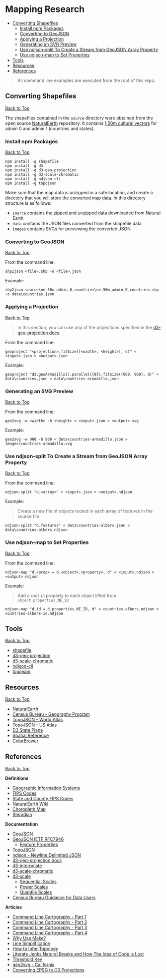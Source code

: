 # Mapping Research

* [Converting Shapefiles](#converting-shapefiles)
    * [Install npm Packages](#install-npm-packages)
    * [Converting to GeoJSON](#converting-to-geojson)
    * [Applying a Projection](#applying-a-projection)
    * [Generating an SVG Preview](#generating-an-svg-preview)
    * [Use ndjson-split To Create a Stream from GeoJSON Array Property](#use-ndjson-split-to-create-a-stream-from-geojson-array)
    * [Use ndjson-map to Set Properties](#use-ndjson-map-to-set-properties)
* [Tools](#tools)
* [Resources](#resources)
* [References](#references)

> All command line examples are executed from the root of this repo.

## Converting Shapefiles
[Back to Top](#mapping-research)

The shapefiles contained in the `source` directory were obtained from the open source [NaturalEarth](https://www.naturalearthdata.com/downloads/) repository. It contains [1:50m cultural vectors](https://www.naturalearthdata.com/downloads/50m-cultural-vectors/) for admin 0 and admin 1 (countries and states).

### Install npm Packages
[Back to Top](#mapping-research)

```
npm install -g shapefile
npm install -g d3
npm install -g d3-geo-projection
npm install -g d3-scale-chromatic
npm install -g ndjson-cli
npm install -g topojson
```  

Make sure that the map data is unzipped in a safe location, and create a directory that you will store the converted map data. In this directory structure is as follows:

* `source` contains the zipped and unzipped data downloaded from Natural Earth
* `data` contains the JSON files converted from the shapefile data
* `images` contains SVGs for previewing the converted JSON

### Converting to GeoJSON
[Back to Top](#mapping-research)

From the command line:

```
shp2json <file>.shp -o <file>.json
```

Example:

```
shp2json source\ne_50m_admin_0_countries\ne_50m_admin_0_countries.shp -o data\countries.json
```

### Applying a Projection
[Back to Top](#mapping-research)

> In this section, you can use any of the projections specified in the [d3-geo-projection docs](https://github.com/d3/d3-geo-projection/blob/master/README.md)

From the command line:

```
geoproject "<projection>.fitSize([<width>, <height>], d)" < <input>.json > <output>.json
```

Example:

```
geoproject "d3.geoArmadillo().parallel([0]).fitSize([960, 960], d)" < data\countries.json > data\countries-armadillo.json
```

### Generating an SVG Preview
[Back to Top](#mapping-research)

From the command line:

```
geo2svg -w <width> -h <height> < <input>.json > <output>.svg
```

Example:

```
geo2svg -w 960 -h 960 < data\countries-armadillo.json > images\countries-armadillo.svg
```

### Use ndjson-split To Create a Stream from GeoJSON Array Property
[Back to Top](#mapping-research)

From the command line:

```
ndjson-split "d.<array>" < <input>.json > <output>.ndjson
```

Example:

> Create a new file of objects rooted in each array of features in the source file

```
ndjson-split "d.features" < data\countries-albers.json > data\countries-albers.ndjson
```

### Use ndjson-map to Set Properties
[Back to Top](#mapping-research)

From the command line:

```
ndjson-map "d.<prop> = d.<object>.<property>, d" < <input>.ndjson > <output>.ndjson
```

Example:

> Add a root `id` property to each object lifted from `object.properties.NE_ID`

```
ndjson-map "d.id = d.properties.NE_ID, d" < countries-albers.ndjson > countries-albers-id.ndjson
```

## Tools
[Back to Top](#mapping-research)

* [shapefile](https://github.com/mbostock/shapefile)
* [d3-geo-projection](https://github.com/d3/d3-geo-projection)
* [d3-scale-chromatic](https://github.com/d3/d3-scale-chromatic)
* [ndjson-cli](https://github.com/mbostock/ndjson-cli)
* [topojson](https://github.com/topojson/topojson)

## Resources
[Back to Top](#mapping-research)

* [NaturalEarth](https://www.naturalearthdata.com/downloads/)
* [Census Bureau - Geography Program](https://www.census.gov/programs-surveys/geography.html)
* [TopoJSON - World Atlas](https://github.com/topojson/world-atlas)
* [TopoJSON - US Atlas](https://github.com/topojson/us-atlas)
* [D3 State Plane](https://github.com/veltman/d3-stateplane)
* [Spatial Reference](https://spatialreference.org/)
* [ColorBrewer](http://colorbrewer2.org/#type=sequential&scheme=BuGn&n=3)

## References
[Back to Top](#mapping-research)

**Definitions**  

* [Geographic Information Systems](https://en.wikipedia.org/wiki/Geographic_information_system)
* [FIPS Codes](https://en.wikipedia.org/wiki/Federal_Information_Processing_Standard_state_code)
* [State and County FIPS Codes](https://transition.fcc.gov/oet/info/maps/census/fips/fips.txt)
* [NaturalEarth Wiki](https://en.wikipedia.org/wiki/Natural_Earth)
* [Choropleth Map](https://en.wikipedia.org/wiki/Choropleth_map)
* [Steradian](https://en.wikipedia.org/wiki/Steradian)

**Documentation**  

* [GeoJSON](https://geojson.org/)
* [GeoJSON IETF RFC7946](https://tools.ietf.org/html/rfc7946)
    * [Feature Properties](https://tools.ietf.org/html/rfc7946#section-3.2)
* [TopoJSON](https://github.com/topojson/topojson/blob/master/README.md#api-reference)
* [ndjson - Newline Delimited JSON](http://ndjson.org)
* [d3-geo-projection docs](https://github.com/d3/d3-geo-projection/blob/master/README.md)
* [d3-interpolate](https://github.com/d3/d3-interpolate/blob/master/README.md)
* [d3-scale-chromatic](https://github.com/d3/d3-scale-chromatic/blob/master/README.md)
* [d3-scale](https://github.com/d3/d3-scale/blob/master/README.md)
    * [Sequential Scales](https://github.com/d3/d3-scale/blob/master/README.md#sequential-scales)
    * [Power Scales](https://github.com/d3/d3-scale/blob/master/README.md#power-scales)
    * [Quantile Scales](https://github.com/d3/d3-scale/blob/master/README.md#quantile-scales)
* [Census Bureau Guidance for Data Users](https://www.census.gov/programs-surveys/acs/guidance.html)

**Articles**  

* [Command Line Cartography - Part 1](https://medium.com/@mbostock/command-line-cartography-part-1-897aa8f8ca2c)
* [Command Line Cartography - Part 2](https://medium.com/@mbostock/command-line-cartography-part-2-c3a82c5c0f3)
* [Command Line Cartography - Part 3](https://medium.com/@mbostock/command-line-cartography-part-3-1158e4c55a1e)
* [Command Line Cartography - Part 4](https://medium.com/@mbostock/command-line-cartography-part-4-82d0d26df0cf)
* [Why Use Make?](https://bost.ocks.org/mike/make/)
* [Line Simplification](https://bost.ocks.org/mike/simplify/)
* [How to Infer Topology](https://bost.ocks.org/mike/topology/)
* [Literate Jenks Natural Breaks and How The Idea of Code is Lost](https://macwright.org/2013/02/18/literate-jenks.html)
* [Threshold Key](https://bl.ocks.org/mbostock/4573883)
* [geo2svg - California](https://bl.ocks.org/mbostock/fb6c1e5ff700f9713a9dc2f0fd392c35)
* [Converting EPSG to D3 Projections](https://stackoverflow.com/questions/42259132/converting-epsg-projection-bounds-to-a-d3-js-map/42267008#42267008)